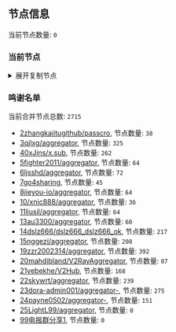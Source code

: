 
## 节点信息
当前节点数量: `0`
### 当前节点
<details>
  <summary>展开复制节点</summary>

    

</details>

### 鸣谢名单
当前合并节点总数: `2715`
- [2zhangkaiitugithub/passcro](https://github.com/zhangkaiitugithub/passcro), 节点数量: `38`
- [3qjlxg/aggregator](https://github.com/qjlxg/aggregator), 节点数量: `325`
- [40xJins/x.sub](https://github.com/0xJins/x.sub), 节点数量: `262`
- [5fighter2011/aggregator](https://github.com/fighter2011/aggregator), 节点数量: `64`
- [6ljsshd/aggregator](https://github.com/ljsshd/aggregator), 节点数量: `72`
- [7go4sharing](https://github.com/go4sharing), 节点数量: `45`
- [8jieyou-io/aggregator](https://github.com/jieyou-io/aggregator), 节点数量: `64`
- [10/xnic888/aggregator](https://github.com/xnic888/aggregator), 节点数量: `36`
- [11liusil/aggregator](https://github.com/liusil/aggregator), 节点数量: `64`
- [13au3300/aggregator](https://github.com/au3300/aggregator), 节点数量: `60`
- [14dslz666/dslz666_dslz666_ok](https://github.com/dslz666/dslz666_dslz666_ok), 节点数量: `217`
- [15nggezi/aggregator](https://github.com/nggezi/aggregator), 节点数量: `208`
- [19zzr2002314/aggregator](https://github.com/zzr2002314/aggregator), 节点数量: `392`
- [20mahdibland/V2RayAggregator](https://github.com/mahdibland/V2RayAggregator), 节点数量: `87`
- [21yebekhe/V2Hub](https://github.com/yebekhe/V2Hub), 节点数量: `168`
- [22skywrt/aggregator](https://github.com/skywrt/aggregator), 节点数量: `239`
- [23dora-admin001/aggregator-](https://github.com/dora-admin001/aggregator-), 节点数量: `275`
- [24payne0502/aggregator-](https://github.com/payne0502/aggregator-), 节点数量: `151`
- [25LightL99/aggregator](https://github.com/LightL99/aggregator), 节点数量: `0`
- [99电报群分享1](https://github.com/cdddbc/getAirport), 节点数量: `0`


